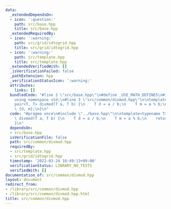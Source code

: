 ```yaml
---
data:
  _extendedDependsOn:
  - icon: ':question:'
    path: src/base.hpp
    title: src/base.hpp
  _extendedRequiredBy:
  - icon: ':warning:'
    path: src/grid/idtogrid.hpp
    title: src/grid/idtogrid.hpp
  - icon: ':warning:'
    path: src/template.hpp
    title: src/template.hpp
  _extendedVerifiedWith: []
  _isVerificationFailed: false
  _pathExtension: hpp
  _verificationStatusIcon: ':warning:'
  attributes:
    links: []
  bundledCode: "#line 2 \"src/base.hpp\"\n#define _USE_MATH_DEFINES\n#include <bits/stdc++.h>\n\
    using namespace std;\n#line 3 \"src/common/divmod.hpp\"\n\ntemplate<typename T>\n\
    pair<T, T> divmod(T a, T b) {\n    T d = a / b;\n    T m = a % b;\n    return\
    \ {d, m};\n}\n"
  code: "#pragma once\n#include \"../base.hpp\"\n\ntemplate<typename T>\npair<T, T>\
    \ divmod(T a, T b) {\n    T d = a / b;\n    T m = a % b;\n    return {d, m};\n\
    }\n"
  dependsOn:
  - src/base.hpp
  isVerificationFile: false
  path: src/common/divmod.hpp
  requiredBy:
  - src/template.hpp
  - src/grid/idtogrid.hpp
  timestamp: '2022-03-24 10:49:13+09:00'
  verificationStatus: LIBRARY_NO_TESTS
  verifiedWith: []
documentation_of: src/common/divmod.hpp
layout: document
redirect_from:
- /library/src/common/divmod.hpp
- /library/src/common/divmod.hpp.html
title: src/common/divmod.hpp
---
```

